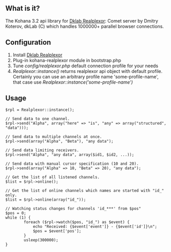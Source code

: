 ## What is it?
The Kohana 3.2 api library for [Dklab Realplexor](http://dklab.ru/lib/dklab_realplexor): Comet server by Dmitry Koterov, dkLab (C) which handles 1000000+ parallel browser connections.

## Configuration
 1. Install [Dklab Realplexor](http://dklab.ru/lib/dklab_realplexor)
 1. Plug-in kohana-realplexor module in bootstrap.php
 2. Tune *config/realplexor.php* default connection profile for your needs
 3. *Realplexor::instance()* returns realplexor api object with default profile. Certainly you can use an arbitrary profile name 'some-profile-name', that case use *Realplexor::instance('some-profile-name')*

## Usage
	$rpl = Realplexor::instance();

	// Send data to one channel.
	$rpl->send("Alpha", array("here" => "is", "any" => array("structured", "data")));

	// Send data to multiple channels at once.
	$rpl->send(array("Alpha", "Beta"), "any data");

	// Send data limiting receivers.
	$rpl->send("Alpha", "any data", array($id1, $id2, ...));

	// Send data with manual cursor specification (10 and 20).
	$rpl->send(array("Alpha" => 10, "Beta" => 20), "any data");

	// Get the list of all listened channels.
	$list = $rpl->online();

	// Get the list of online channels which names are started with "id_" only.
	$list = $rpl->online(array("id_"));

	// Watching status changes for channels 'id_***' from $pos"
	$pos = 0;
	while (1) {
    		foreach ($rpl->watch($pos, "id_") as $event) {
        		echo "Received: {$event['event']} - {$event['id']}\n";
        		$pos = $event['pos'];
    		}
    		usleep(300000);
	}
